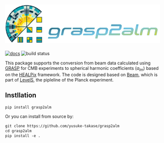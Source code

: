 <p align="center">
  <h1>
  <img src="./images/logo/grasp2alm_logo_wide.png" alt="Logo">
  </h1>
</p>

[![docs](https://img.shields.io/badge/docs-stable-blue.svg)](https://yusuke-takase.github.io/grasp2alm/index.html)
![build status](https://github.com/yusuke-takase/grasp2alm/actions/workflows/test.yml/badge.svg?branch=master)

This package supports the conversion from beam data calculated using [GRASP](https://www.ticra.com/software/grasp/) for CMB experiments to spherical harmonic coefficients ($a_{lm}$) based on the [HEALPix](https://healpix.sourceforge.io/) framework.
The code is designed based on [Beam](https://github.com/zonca/planck-levelS/tree/master/Beam), which is part of [LevelS](https://github.com/zonca/planck-levelS), the pipleline of the Planck experiment.

## Instllation

```
pip install grasp2alm
```

Or you can install from source by:

```
git clone https://github.com/yusuke-takase/grasp2alm
cd grasp2alm
pip install -e .
```
